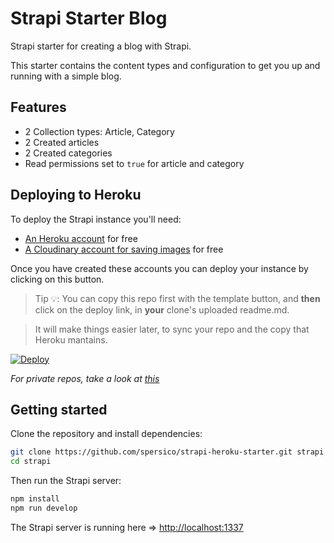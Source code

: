 # Strapi Starter Blog

Strapi starter for creating a blog with Strapi.

This starter contains the content types and configuration to get you up and running with a simple blog.

## Features

  - 2 Collection types: Article, Category
  - 2 Created articles
  - 2 Created categories
  - Read permissions set to `true` for article and category


## Deploying to Heroku

To deploy the Strapi instance you'll need:

- [An Heroku account](https://signup.heroku.com/) for free
- [A Cloudinary account for saving images](https://cloudinary.com/users/register/free) for free

Once you have created these accounts you can deploy your instance by clicking on this button.

> Tip 💡: You can copy this repo first with the template button, and **then** click on the deploy link, in **your** clone's uploaded readme.md. 

> It will make things easier later, to sync your repo and the copy that Heroku mantains. 

[![Deploy](https://www.herokucdn.com/deploy/button.svg)](https://heroku.com/deploy)

*For private repos, take a look at [this](https://devcenter.heroku.com/articles/heroku-button#private-github-repos)*

## Getting started

Clone the repository and install dependencies:

```bash
git clone https://github.com/spersico/strapi-heroku-starter.git strapi
cd strapi
```

Then run the Strapi server:

```bash
npm install
npm run develop
```

The Strapi server is running here => [http://localhost:1337](http://localhost:1337)
